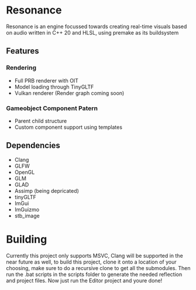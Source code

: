 # Resonance
Resonance is an engine focussed towards creating real-time visuals based on audio written in C++ 20 and HLSL, using premake as its buildsystem

## Features
### Rendering
- Full PRB renderer with OIT
- Model loading through TinyGLTF
- Vulkan renderer (Render graph coming soon)

### Gameobject Component Patern
- Parent child structure
- Custom component support using templates

## Dependencies
- Clang
- GLFW
- OpenGL
- GLM
- GLAD
- Assimp (being depricated)
- tinyGLTF
- ImGui
- ImGuizmo
- stb_image

# Building
Currently this project only supports MSVC, Clang will be supported in the near future as well, to build this project, clone it onto a location of your choosing, make sure to do a recursive clone to get all the submodules. Then run the .bat scripts in the scripts folder to generate the needed reflection and project files. Now just run the Editor project and youre done!

